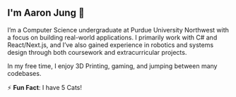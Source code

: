 ## I'm Aaron Jung 👋

I’m a Computer Science undergraduate at Purdue University Northwest with a focus on building real-world applications. I primarily work with C# and React/Next.js, and I’ve also gained experience in robotics and systems design through both coursework and extracurricular projects.

In my free time, I enjoy 3D Printing, gaming, and jumping between many codebases.

⚡ **Fun Fact**: I have 5 Cats!

<!-- <hr/> -->

<!-- <img src="https://leetcard.jacoblin.cool/Lorttexwolf?theme=dark&font=Comfortaa"/> -->
<!-- https://leetcard.jacoblin.cool/ -->

<!-- https://github.com/anuraghazra/github-readme-stats -->

<!--
**Lorttexwolf/Lorttexwolf** is a ✨ _special_ ✨ repository because its `README.md` (this file) appears on your GitHub profile.

Here are some ideas to get you started:

- 🔭 I’m currently working on ...
- 🌱 I’m currently learning ...
- 👯 I’m looking to collaborate on ...
- 🤔 I’m looking for help with ...
- 💬 Ask me about ...
- 📫 How to reach me: ...
- 😄 Pronouns: ...
- ⚡ Fun fact: ...
-->

